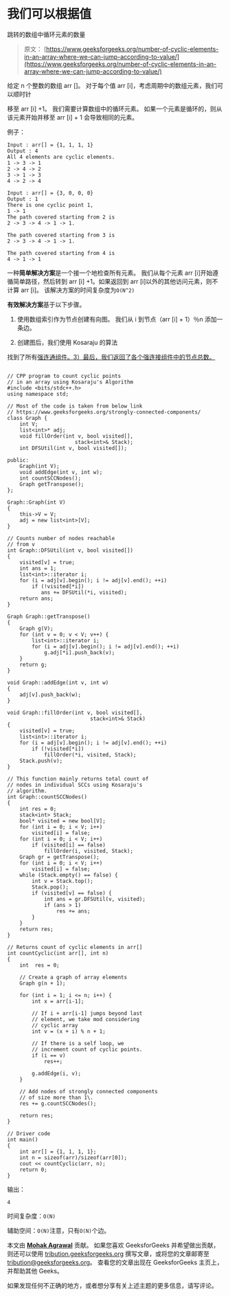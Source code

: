 # 我们可以根据值

跳转的数组中循环元素的数量

> 原文： [https://www.geeksforgeeks.org/number-of-cyclic-elements-in-an-array-where-we-can-jump-according-to-value/](https://www.geeksforgeeks.org/number-of-cyclic-elements-in-an-array-where-we-can-jump-according-to-value/)

给定 n 个整数的数组 arr []。 对于每个值 arr [i]，考虑周期中的数组元素，我们可以顺时针

移至 arr [i] +1。 我们需要计算数组中的循环元素。 如果一个元素是循环的，则从该元素开始并移至 arr [i] + 1 会导致相同的元素。

例子：

```
Input : arr[] = {1, 1, 1, 1}
Output : 4
All 4 elements are cyclic elements.
1 -> 3 -> 1
2 -> 4 -> 2
3 -> 1 -> 3
4 -> 2 -> 4

Input : arr[] = {3, 0, 0, 0}
Output : 1
There is one cyclic point 1,
1 -> 1
The path covered starting from 2 is
2 -> 3 -> 4 -> 1 -> 1.

The path covered starting from 3 is
2 -> 3 -> 4 -> 1 -> 1.

The path covered starting from 4 is
4 -> 1 -> 1

```

一种**简单解决方案**是一个接一个地检查所有元素。 我们从每个元素 arr [i]开始遵循简单路径，然后转到 arr [i] +1。如果返回到 arr [i]以外的其他访问元素，则不计算 arr [i]。 该解决方案的时间复杂度为`O(N^2)`

**有效解决方案**基于以下步骤。

1.  使用数组索引作为节点创建有向图。 我们从 i 到节点（arr [i] + 1）％n 添加一条边。

2.  创建图后，我们使用 Kosaraju 的算法

找到了所有[强连通组件。3）最后，我们返回了各个强连接组件中的节点总数。](https://www.geeksforgeeks.org/strongly-connected-components/)

```

// CPP program to count cyclic points 
// in an array using Kosaraju's Algorithm 
#include <bits/stdc++.h> 
using namespace std; 

// Most of the code is taken from below link 
// https://www.geeksforgeeks.org/strongly-connected-components/ 
class Graph { 
    int V; 
    list<int>* adj; 
    void fillOrder(int v, bool visited[], 
                      stack<int>& Stack); 
    int DFSUtil(int v, bool visited[]); 

public: 
    Graph(int V); 
    void addEdge(int v, int w); 
    int countSCCNodes(); 
    Graph getTranspose(); 
}; 

Graph::Graph(int V) 
{ 
    this->V = V; 
    adj = new list<int>[V]; 
} 

// Counts number of nodes reachable 
// from v 
int Graph::DFSUtil(int v, bool visited[]) 
{ 
    visited[v] = true; 
    int ans = 1; 
    list<int>::iterator i; 
    for (i = adj[v].begin(); i != adj[v].end(); ++i) 
        if (!visited[*i]) 
           ans += DFSUtil(*i, visited); 
    return ans; 
} 

Graph Graph::getTranspose() 
{ 
    Graph g(V); 
    for (int v = 0; v < V; v++) { 
        list<int>::iterator i; 
        for (i = adj[v].begin(); i != adj[v].end(); ++i) 
            g.adj[*i].push_back(v); 
    } 
    return g; 
} 

void Graph::addEdge(int v, int w) 
{ 
    adj[v].push_back(w); 
} 

void Graph::fillOrder(int v, bool visited[], 
                           stack<int>& Stack) 
{ 
    visited[v] = true; 
    list<int>::iterator i; 
    for (i = adj[v].begin(); i != adj[v].end(); ++i) 
        if (!visited[*i]) 
            fillOrder(*i, visited, Stack); 
    Stack.push(v); 
} 

// This function mainly returns total count of  
// nodes in individual SCCs using Kosaraju's 
// algorithm. 
int Graph::countSCCNodes() 
{ 
    int res = 0; 
    stack<int> Stack; 
    bool* visited = new bool[V]; 
    for (int i = 0; i < V; i++) 
        visited[i] = false; 
    for (int i = 0; i < V; i++) 
        if (visited[i] == false) 
            fillOrder(i, visited, Stack); 
    Graph gr = getTranspose(); 
    for (int i = 0; i < V; i++) 
        visited[i] = false; 
    while (Stack.empty() == false) { 
        int v = Stack.top(); 
        Stack.pop(); 
        if (visited[v] == false) { 
            int ans = gr.DFSUtil(v, visited); 
            if (ans > 1) 
                res += ans; 
        } 
    } 
    return res; 
} 

// Returns count of cyclic elements in arr[] 
int countCyclic(int arr[], int n) 
{ 
    int  res = 0; 

    // Create a graph of array elements 
    Graph g(n + 1); 

    for (int i = 1; i <= n; i++) { 
        int x = arr[i-1]; 

        // If i + arr[i-1] jumps beyond last 
        // element, we take mod considering 
        // cyclic array 
        int v = (x + i) % n + 1; 

        // If there is a self loop, we 
        // increment count of cyclic points. 
        if (i == v) 
            res++; 

        g.addEdge(i, v); 
    } 

    // Add nodes of strongly connected components 
    // of size more than 1\. 
    res += g.countSCCNodes(); 

    return res; 
} 

// Driver code 
int main() 
{ 
    int arr[] = {1, 1, 1, 1}; 
    int n = sizeof(arr)/sizeof(arr[0]); 
    cout << countCyclic(arr, n); 
    return 0; 
} 

```

输出：

```
4

```

时间复杂度：`O(N)`

辅助空间：`O(N)`注意，只有`O(N)`个边。

本文由 [**Mohak Agrawal**](https://auth.geeksforgeeks.org/profile.php?user=agrawalmohak99&list=practice) 贡献。 如果您喜欢 GeeksforGeeks 并希望做出贡献，则还可以使用 [tribution.geeksforgeeks.org](http://www.contribute.geeksforgeeks.org) 撰写文章，或将您的文章邮寄至 tribution@geeksforgeeks.org。 查看您的文章出现在 GeeksforGeeks 主页上，并帮助其他 Geeks。

如果发现任何不正确的地方，或者想分享有关上述主题的更多信息，请写评论。

